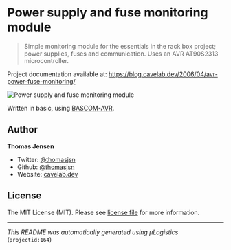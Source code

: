 # Power supply and fuse monitoring module

> Simple monitoring module for the essentials in the rack box project; power supplies, fuses and communication. Uses an AVR AT90S2313 microcontroller.

Project documentation available at: https://blog.cavelab.dev/2006/04/avr-power-fuse-monitoring/

![Power supply and fuse monitoring module](https://i.logistics.cavelab.net/large/1242.jpeg)

Written in basic, using [BASCOM-AVR](http://www.mcselec.com/).

## Author
**Thomas Jensen**
* Twitter: [@thomasjsn](https://twitter.com/thomasjsn)
* Github: [@thomasjsn](https://github.com/thomasjsn)
* Website: [cavelab.dev](https://cavelab.dev)

## License
The MIT License (MIT). Please see [license file](LICENSE.txt) for more information.

---
_This README was automatically generated using µLogistics_ (`projectid:164`)
